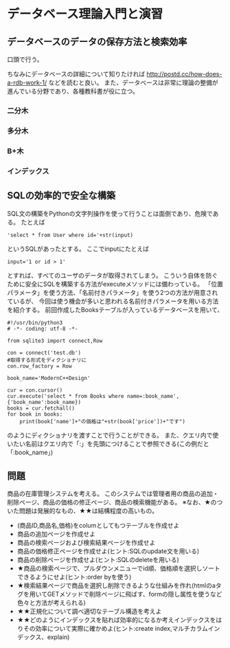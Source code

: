 # データベース理論入門と演習

## データベースのデータの保存方法と検索効率
口頭で行う。

ちなみにデータベースの詳細について知りたければ
http://postd.cc/how-does-a-rdb-work-1/
などを読むと良い。
また、データベースは非常に理論の整備が進んでいる分野であり、各種教科書が役に立つ。

### 二分木

### 多分木

### B+木

### インデックス

## SQLの効率的で安全な構築

SQL文の構築をPythonの文字列操作を使って行うことは面倒であり、危険である。
たとえば

```
'select * from User where id='+str(input)
```

というSQLがあったとする。
ここでinputにたとえば

```
input='1 or id > 1'
```

とすれば、すべてのユーザのデータが取得されてしまう。
こういう自体を防ぐために安全にSQLを構築する方法がexecuteメソッドには備わっている。
「位置パラメータ」を使う方法、「名前付きパラメータ」を使う2つの方法が用意されているが、
今回は使う機会が多いと思われる名前付きパラメータを用いる方法を紹介する。
前回作成したBooksテーブルが入っているデータベースを用いて、

```
#!/usr/bin/python3
# -*- coding: utf-8 -*-

from sqlite3 import connect,Row

con = connect('test.db')
#取得する形式をディクショナリに
con.row_factory = Row

book_name='ModernC++Design'

cur = con.cursor()
cur.execute('select * from Books where name=:book_name',{'book_name':book_name})
books = cur.fetchall()
for book in books:
    print(book['name']+"の価格は"+str(book['price'])+"です")

```

のようにディクショナリを渡すことで行うことができる。
また、クエリ内で使いたい名前はクエリ内で「:」を先頭につけることで参照できる(この例だと「:book_name」)

## 問題
商品の在庫管理システムを考える。
このシステムでは管理者用の商品の追加・削除ページ、商品の価格の修正ページ、商品の検索機能がある。
※なお、★のついた問題は発展的なもの、★★は結構程度の高いもの。

- (商品ID,商品名,価格)をcolumとしてもつテーブルを作成せよ
- 商品の追加ページを作成せよ
- 商品の検索ページおよび検索結果ページを作成せよ
- 商品の価格修正ページを作成せよ(ヒント:SQLのupdate文を用いる)
- 商品の削除ページを作成せよ(ヒント:SQLのdeleteを用いる)
- ★商品の検索ページで、プルダウンメニューでid順、価格順を選択しソートできるようにせよ(ヒント:order byを使う)
- ★検索結果ページで商品を選択し削除できるような仕組みを作れ(htmlのaタグを用いてGETメソッドで削除ページに飛ばす、formの隠し属性を使うなど色々と方法が考えられる)
- ★★正規化について調べ適切なテーブル構造を考えよ
- ★★どのようにインデックスを貼れば効率的になるか考えインデックスをはりその効率について実際に確かめよ(ヒント:create index,マルチカラムインデックス、explain)

